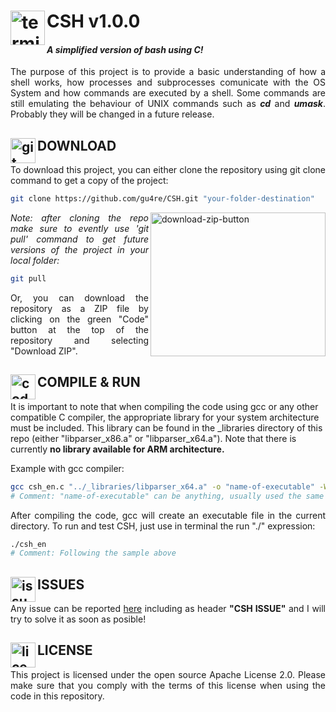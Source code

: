 # CSH v1.0.0 <img src="http://icons.iconarchive.com/icons/blackvariant/button-ui-system-apps/1024/Terminal-icon.png" alt="terminal-icon" width="55" height="55" align="left"/>
#### *A simplified version of bash using C!*

<p align="justify">The purpose of this project is to provide a basic understanding of how a shell works, how processes and subprocesses comunicate with the OS System and how commands are executed by a shell. Some commands are still emulating the behaviour of UNIX commands such as <b><i>cd</b></i> and <i><b>umask</b></i>. Probably they will be changed in a future release.</p>

## DOWNLOAD <img src="https://cdn3.iconfinder.com/data/icons/social-media-2169/24/social_media_social_media_logo_git-1024.png" alt="git-icon" width="40" height="40" align="left"/>

<p align="justify">To download this project, you can either clone the repository using git clone command to get a copy of the project:</p>

```bash
git clone https://github.com/gu4re/CSH.git "your-folder-destination"
```` 

<img src="https://imgur.com/5lNegb4.png" align="right" alt="download-zip-button" width="280" height="230"/>
<p align="justify"><i>Note: after cloning the repo make sure to evently use 'git pull' command to get future versions of the project in your local folder:</i></p>

```bash
git pull
````

<p align="justify">Or, you can download the repository as a ZIP file by clicking on the green "Code" button at the top of the repository and selecting "Download ZIP".</p>

## COMPILE & RUN <img src="https://cdn3.iconfinder.com/data/icons/luchesa-vol-9/128/Html-512.png" alt="code-icon" width="40" height="40" align="left"/>


It is important to note that when compiling the code using gcc or any other compatible C compiler, the appropriate library for your system architecture must be included. This library can be found in the _libraries directory of this repo (either "libparser_x86.a" or "libparser_x64.a"). Note that there is currently **no library available for ARM architecture.**</p>
Example with gcc compiler:

```bash
gcc csh_en.c "../_libraries/libparser_x64.a" -o "name-of-executable" -Wall -Wextra -Wshadow
# Comment: "name-of-executable" can be anything, usually used the same name as the source file e.g "csh_en"
````
<p align="justify">After compiling the code, gcc will create an executable file in the current directory. To run and test CSH, just use in terminal the run "./" expression:</p>

```bash
./csh_en 
# Comment: Following the sample above
````

## ISSUES <img src="https://www.clker.com/cliparts/9/1/4/0/11954322131712176739question_mark_naught101_02.svg.hi.png" alt="issues-icon" width="40" height="40" align="left"/>

<p align="justify">Any issue can be reported <a href="https://github.com/gu4re/gu4re/issues">here<a> including as header <b>"CSH ISSUE"</b> and I will try to solve it as soon as posible!</p>

## LICENSE <img src="https://www.logomed-gabinet.pl/wp-content/uploads/2021/06/license-icon-2793454.png" alt="license-icon" width="40" height="40" align="left"/>

<p align="justify">This project is licensed under the open source Apache License 2.0. Please make sure that you comply with the terms of this license when using the code in this repository.</p>
